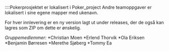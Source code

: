 ::::Pokerprosjektet er lokalisert i Poker_project
Andre teamoppgaver er lokalisert i sine egene mapper med ukenavn. 


For hver innlevering er en ny version lagt ut under releases, der de også kan lagres som ZIP om dette er ønskelig.

*Gruppemedlemmer:*
*Christian Moen
*Erlend Thorvik
*Ola Eriksen
*Benjamin Børresen
*Merethe Sjøberg
*Tommy Ea

